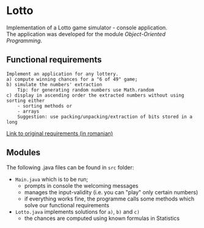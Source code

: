 # Lotto
Implementation of a Lotto game simulator - console application.  
The application was developed for the module _Object-Oriented Programming_.

## Functional requirements
    Implement an application for any lottery.
    a) compute winning chances for a "6 of 49" game;
    b) simulate the numbers' extraction
        Tip: for generating random numbers use Math.random
    c) display in ascending order the extracted numbers without using sorting either
        - sorting methods or
        - arrays
        Suggestion: use packing/unpacking/extraction of bits stored in a long
[Link to original requirements (in romanian)](./Indicatie.png)
## Modules
The following .java files can be found in `src` folder:  
- `Main.java` which is to be run;  
  - prompts in console the welcoming messages
  - manages the input-validity (i.e. you can "play" only certain numbers)
  - if everything works fine, the programme calls some methods which solve our functional requirements
- `Lotto.java` implements solutions for `a)`, `b)` and `c)`
  - the chances are computed using known formulas in Statistics


